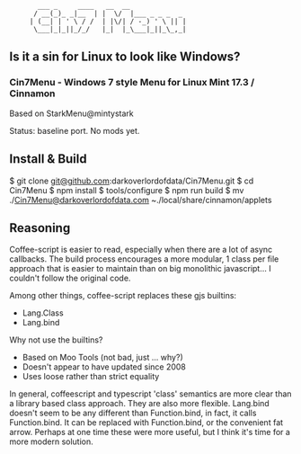            ___ _     ____   __  __              
          / __(_)_ _|__  | |  \/  |___ _ _ _  _ 
         | (__| | ' \ / /  | |\/| / -_) ' \ || |
          \___|_|_||_/_/   |_|  |_\___|_||_\_,_|
                                        

## Is it a sin for Linux to look like Windows?
### Cin7Menu - Windows 7 style Menu for Linux Mint 17.3 / Cinnamon

Based on StarkMenu@mintystark

Status: baseline port. No mods yet.


## Install & Build
 
$ git clone git@github.com:darkoverlordofdata/Cin7Menu.git
$ cd Cin7Menu
$ npm install
$ tools/configure
$ npm run build
$ mv ./Cin7Menu@darkoverlordofdata.com ~./local/share/cinnamon/applets


## Reasoning
Coffee-script is easier to read, especially when there are a lot of async callbacks.
The build process encourages a more modular, 1 class per file approach that is easier to maintain than on big monolithic javascript... I couldn't follow the original code.

Among other things, coffee-script replaces these gjs builtins:
* Lang.Class
* Lang.bind

Why not use the builtins? 
* Based on Moo Tools (not bad, just ... why?)
* Doesn't appear to have updated since 2008
* Uses loose rather than strict equality

In general, coffeescript and typescript 'class' semantics are more clear than a library based class approach. They are also more flexible.
Lang.bind doesn't seem to be any different than Function.bind, in fact, it calls Function.bind. It can be replaced with Function.bind, or the convenient fat arrow. Perhaps at one time these were more useful, but I think it's time for a more modern solution.
